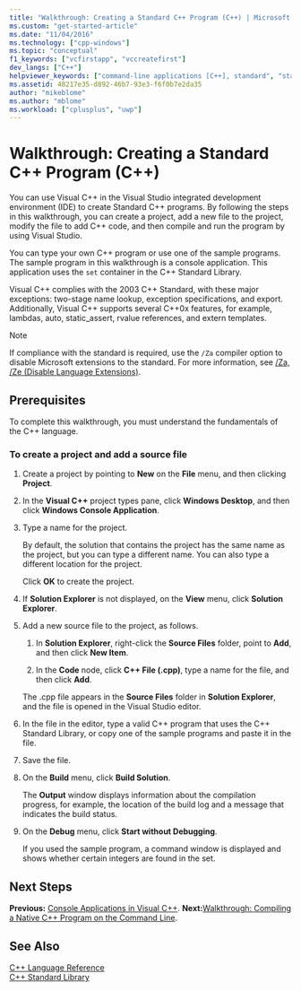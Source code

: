 ```yaml
---
title: "Walkthrough: Creating a Standard C++ Program (C++) | Microsoft Docs"
ms.custom: "get-started-article"
ms.date: "11/04/2016"
ms.technology: ["cpp-windows"]
ms.topic: "conceptual"
f1_keywords: ["vcfirstapp", "vccreatefirst"]
dev_langs: ["C++"]
helpviewer_keywords: ["command-line applications [C++], standard", "standard applications [C++]"]
ms.assetid: 48217e35-d892-46b7-93e3-f6f0b7e2da35
author: "mikeblome"
ms.author: "mblome"
ms.workload: ["cplusplus", "uwp"]
---
```

# Walkthrough: Creating a Standard C++ Program (C++)

You can use Visual C++ in the Visual Studio integrated development environment (IDE) to create Standard C++ programs. By following the steps in this walkthrough, you can create a project, add a new file to the project, modify the file to add C++ code, and then compile and run the program by using Visual Studio.

You can type your own C++ program or use one of the sample programs. The sample program in this walkthrough is a console application. This application uses the `set` container in the C++ Standard Library.

Visual C++ complies with the 2003 C++ Standard, with these major exceptions: two-stage name lookup, exception specifications, and export. Additionally, Visual C++ supports several C++0x features, for example, lambdas, auto, static_assert, rvalue references, and extern templates.

> [!NOTE]
> If compliance with the standard is required, use the `/Za` compiler option to disable Microsoft extensions to the standard. For more information, see [/Za, /Ze (Disable Language Extensions)](../build/reference/za-ze-disable-language-extensions.md).

## Prerequisites

To complete this walkthrough, you must understand the fundamentals of the C++ language.

### To create a project and add a source file

1. Create a project by pointing to **New** on the **File** menu, and then clicking **Project**.

2. In the **Visual C++** project types pane, click **Windows Desktop**, and then click **Windows Console Application**.

3. Type a name for the project.

   By default, the solution that contains the project has the same name as the project, but you can type a different name. You can also type a different location for the project.

   Click **OK** to create the project.

4. If **Solution Explorer** is not displayed, on the **View** menu, click **Solution Explorer**.

5. Add a new source file to the project, as follows.

   1. In **Solution Explorer**, right-click the **Source Files** folder, point to **Add**, and then click **New Item**.

   2. In the **Code** node, click **C++ File (.cpp)**, type a name for the file, and then click **Add**.

   The .cpp file appears in the **Source Files** folder in **Solution Explorer**, and the file is opened in the Visual Studio editor.

6. In the file in the editor, type a valid C++ program that uses the C++ Standard Library, or copy one of the sample programs and paste it in the file.

7. Save the file.

8. On the **Build** menu, click **Build Solution**.

   The **Output** window displays information about the compilation progress, for example, the location of the build log and a message that indicates the build status.

9. On the **Debug** menu, click **Start without Debugging**.

   If you used the sample program, a command window is displayed and shows whether certain integers are found in the set.

## Next Steps

**Previous:** [Console Applications in Visual C++](../windows/console-applications-in-visual-cpp.md). **Next:**[Walkthrough: Compiling a Native C++ Program on the Command Line](../build/walkthrough-compiling-a-native-cpp-program-on-the-command-line.md).

## See Also

[C++ Language Reference](../cpp/cpp-language-reference.md)  
[C++ Standard Library](../standard-library/cpp-standard-library-reference.md)
